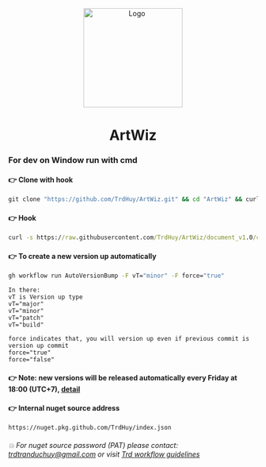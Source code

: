 <div align="center">
  <a href="https://github.com/othneildrew/Best-README-Template">
    <img src="SPRNetTool/Resources/logo_500.png" alt="Logo" width="200" height="200 ">
  </a>

  <h1 align="center">ArtWiz</h1>
</div>

### For dev on Window run with cmd

#### 👉 Clone with hook
``` cmd
git clone "https://github.com/TrdHuy/ArtWiz.git" && cd "ArtWiz" && curl -s https://raw.githubusercontent.com/TrdHuy/ArtWiz/document_v1.0/commit-msg > .git\hooks\commit-msg && curl -s https://raw.githubusercontent.com/TrdHuy/ArtWiz/document_v1.0/pre-commit > .git\hooks\pre-commit
```

#### 👉 Hook
``` cmd
curl -s https://raw.githubusercontent.com/TrdHuy/ArtWiz/document_v1.0/commit-msg > .git\hooks\commit-msg && curl -s https://raw.githubusercontent.com/TrdHuy/ArtWiz/document_v1.0/pre-commit > .git\hooks\pre-commit
```

#### 👉 To create a new version up automatically
``` cmd
gh workflow run AutoVersionBump -F vT="minor" -F force="true"
```

```
In there:
vT is Version up type
vT="major"
vT="minor"
vT="patch"
vT="build"

force indicates that, you will version up even if previous commit is version up commit
force="true"
force="false"
```

#### 👉 Note: new versions will be released automatically every Friday at 18:00 (UTC+7), [detail](https://github.com/TrdHuy/ArtWiz/blob/dev/.github/workflows/dot-net-auto-version-up.yml)

#### 👉 Internal nuget source address
```
https://nuget.pkg.github.com/TrdHuy/index.json
```
###### 💥 For nuget source password (PAT) please contact: trdtranduchuy@gmail.com or visit [Trd workflow guidelines](https://github.com/BalalaX/TrdRepoNote?tab=readme-ov-file#pat)

